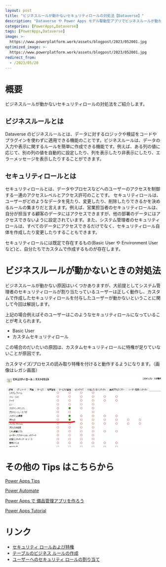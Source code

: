 ```yaml
---
layout: post
title: "ビジネスルールが動かないセキュリティロールの対処法【Dataverse】"
description: "Dataverse や Power Apps モデル駆動型アプリでビジネスルールが動かないセキュリティロールに遭遇したことはありませんか？この記事では、その原因と解決策を分かりやすく解説します。ビジネスルールを正しく適用するためのコツもお伝えします"
categories: [PowerApps,Dataverse]
tags: [PowerApps,Dataverse]
image: >-
  https://www.powerplatform.work/assets/blogpost/2023/052001.jpg
optimized_image: >-
  https://www.powerplatform.work/assets/blogpost/2023/052001.jpg
redirect_from:
  - /2023/05/20
---
```



#  概要

ビジネスルールが動かないセキュリティロールの対処法をご紹介します。

## ビジネスルールとは

Dataverse のビジネスルールとは、データに対するロジックや検証をコードやプラグインを使わずに適用できる機能のことです。ビジネスルールは、データの入力や表示に関するルールを簡単に作成できる機能です。例えば、ある列の値に応じて、別の列の値を自動的に設定したり、列を表示したり非表示にしたり、エラーメッセージを表示したりすることができます。

## セキュリティロールとは

セキュリティロールとは、データやプロセスなどへのユーザーのアクセスを制御する一連のアクセスレベルとアクセス許可のことです。
セキュリティロールは、ユーザーがどのようなデータを見たり、変更したり、削除したりできるかを決めるルールの集まりだと言えます。例えば、営業担当者のセキュリティロールは、自分が担当する顧客のデータにはアクセスできますが、他の部署のデータにはアクセスできないように設定されています。また、システム管理者のセキュリティロールは、すべてのデータにアクセスできるだけでなく、セキュリティロール自体を作成したり変更したりすることもできます。

セキュリティロールには既定で存在するもの(Basic User や Environment User など)と、自分たちでカスタムで作成するものが存在します。


# ビジネスルールが動かないときの対処法

ビジネスルールが動かない原因はいくつかありますが、大前提としてシステム管理者のセキュリティロールが割り当たっているユーザーは正しく動作し、カスタムで作成したセキュリティロールを付与したユーザーが動かないということに関して今回は解説します。

上記の場合例えばそのユーザーはこのようなセキュリティロールになっていることが考えられます。

- Basic User
- カスタムセキュリティロール

この場合のだいたいの原因は、カスタムセキュリティロールに特権が足りていないことが原因です。

カスタマイズ/プロセスの読み取り特権を付けると動作するようになります。（画像はレガシ画面）

<img src="/assets/blogpost/2023/052001.jpg"/><br/>


# その他の Tips はこちらから

[Power Apps Tips](https://www.youtube.com/watch?v=VrAQf3JQ7yM&list=PLVhFi1fb3DqakSLVMn22DDcySXh9jtzi- )


[Power Automate](https://www.youtube.com/watch?v=-YnJYT0ASEM&list=PLVhFi1fb3Dqbzic6GieqnLFgD3aTj-eHA)


[Power Apps で 備品管理アプリを作ろう](https://www.youtube.com/playlist?list=PLVhFi1fb3DqZM3HKb8Hea6XEL96990Fyn)


[Power Apps Tutorial](https://www.youtube.com/playlist?list=PLVhFi1fb3DqalxpL974VvAJvV4iWoSbe_)


# リンク


- [セキュリティ ロールおよび特権](https://learn.microsoft.com/ja-jp/power-platform/admin/security-roles-privileges)
- [テーブルのビジネス ルールの作成](https://learn.microsoft.com/ja-jp/power-apps/maker/data-platform/data-platform-create-business-rule)
- [ユーザーへのセキュリティ ロールの割り当て](https://learn.microsoft.com/ja-jp/power-platform/admin/assign-security-roles)
